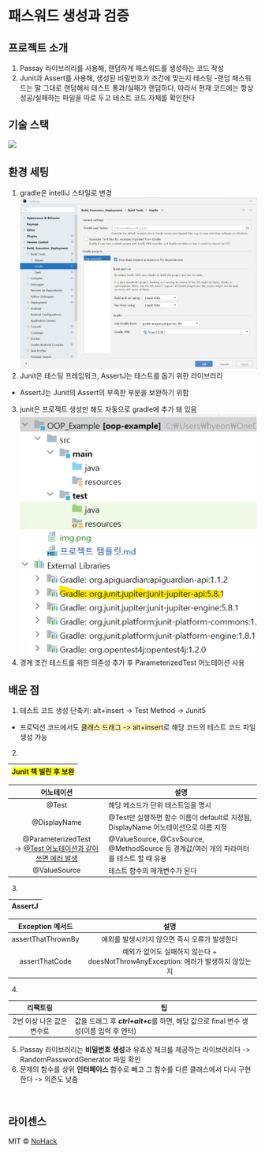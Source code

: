 # 패스워드 생성과 검증

## 프로젝트 소개
1. Passay 라이브러리를 사용해, 랜덤하게 패스워드를 생성하는 코드 작성
2. Junit과 Assert를 사용해, 생성된 비밀번호가 조건에 맞는지 테스팅
   -랜덤 패스워드는 말 그대로 랜덤해서 테스트 통과/실패가 랜덤하다, 따라서 현재 코드에는 항상 성공/실패하는 파일을 따로 두고 테스트 코드 자체를 확인한다 

## 기술 스택
<img src="https://img.shields.io/badge/JUnit5-25A162?style=for-the-badge&logo=JUnit5&logoColor=white">

<br>


## 환경 세팅
1. gradle은 intelliJ 스타일로 변경![img.png](img.png)
2. Junit은 테스팅 프레임워크, AssertJ는 테스트를 돕기 위한 라이브러리
- AssertJ는 Junit의 Assert의 부족한 부분을 보완하기 위함
3. junit은 프로젝트 생성만 해도 자동으로 gradle에 추가 돼 있음 ![img_2.png](img_2.png)  
4. 경계 조건 테스트를 위한 의존성 추가 후 ParameterizedTest 어노테이션 사용
## 배운 점
1. 테스트 코드 생성 단축키: alt+insert -> Test Method -> Junit5  
- 프로덕션 코드에서도 <span style="background-color: #fff5b1">클래스 드래그 -> alt+insert</span>로 해당 코드의 테스트 코드 파일 생성 가능
2.  
| <span style="background-color: yellow">Junit 책 빌린 후 보완</span> |
|:-------------------------------------------------------------:|

|                          어노테이션                          | 설명                                                                   |
|:-------------------------------------------------------:|----------------------------------------------------------------------|
|                          @Test                          | 해당 메소드가 단위 테스트임을 명시                                                  |
|                      @DisplayName                       | @Test만 실행하면 함수 이름이 default로 지정됨, DisplayName 어노테이션으로 이름 지정           |
| @ParameterizedTest <br>-> <U>@Test 어노테이션과 같이 쓰면 에러 발생</br> | @ValueSource, @CsvSource, @MethodSource 등 경계값/여러 개의 파라미터를 테스트 할 때 유용 |
|                      @ValueSource                       | 테스트 함수의 매개변수가 된다                                                     |
3.
|AssertJ|
|:---:|

|Exception 메서드|설명|
|:---:|:---:|
|assertThatThrownBy|예외를 발생시키지 않으면 즉시 오류가 발생한다|
|assertThatCode|예외가 없어도 실패하지 않는다 + doesNotThrowAnyException: 에러가 발생하지 않았는지|

4. 
|      리팩토링       | 팁                                                             |
|:---------------:|---------------------------------------------------------------|
| 2번 이상 나온 값은 변수로 | 값을 드래그 후 ***ctrl+alt+c***를 하면, 해당 값으로 final 변수 생성(이름 입력 후 엔터) |
5. Passay 라이브러리는 **비밀번호 생성**과 유효성 체크를 제공하는 라이브러리다 -> RandomPasswordGenerator 파일 확인
6. 문제의 함수를 상위 **인터페이스** 함수로 빼고 그 함수를 다른 클래스에서 다시 구현한다 -> 의존도 낮춤
<br>

## 라이센스

MIT &copy; [NoHack](mailto:lbjp114@gmail.com)
